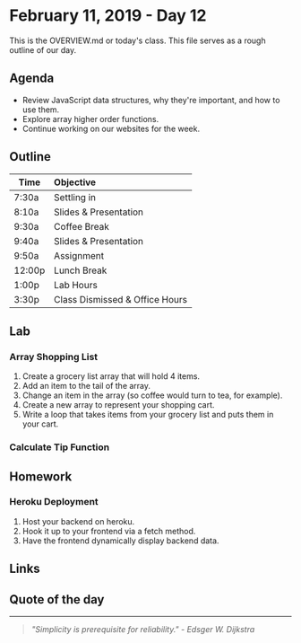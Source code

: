# February 11, 2019 - Day 12 

This is the OVERVIEW.md or today's class. This file serves as a rough outline of our day. 

## Agenda

- Review JavaScript data structures, why they're important, and how to use them.
- Explore array higher order functions. 
- Continue working on our websites for the week. 


## Outline

| Time   | Objective                        |
| -------|:---------------------------------|
| 7:30a  | Settling in                      |
| 8:10a  | Slides & Presentation            |
| 9:30a  | Coffee Break                     |
| 9:40a  | Slides & Presentation            |
| 9:50a  | Assignment                       |
| 12:00p | Lunch Break                      |
| 1:00p  | Lab Hours                        |
| 3:30p  | Class Dismissed & Office Hours   |


## Lab

### Array Shopping List

1. Create a grocery list array that will hold 4 items. 
2. Add an item to the tail of the array. 
3. Change an item in the array (so coffee would turn to tea, for example).
4. Create a new array to represent your shopping cart. 
5. Write a loop that takes items from your grocery list and puts them in your cart. 

### Calculate Tip Function


## Homework

### Heroku Deployment

1. Host your backend on heroku.
2. Hook it up to your frontend via a fetch method. 
3. Have the frontend dynamically display backend data. 


## Links 


## Quote of the day
---
>*"Simplicity is prerequisite for reliability." - Edsger W. Dijkstra*

